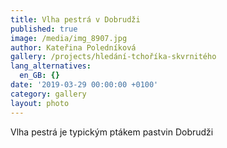 ```yaml
---
title: Vlha pestrá v Dobrudži
published: true
image: /media/img_8907.jpg
author: Kateřina Poledníková
gallery: /projects/hledání-tchoříka-skvrnitého
lang_alternatives:
  en_GB: {}
date: '2019-03-29 00:00:00 +0100'
category: gallery
layout: photo
---
```

Vlha pestrá je typickým ptákem pastvin Dobrudži
